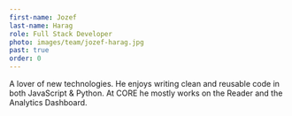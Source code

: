 ```yaml
---
first-name: Jozef
last-name: Harag
role: Full Stack Developer
photo: images/team/jozef-harag.jpg
past: true
order: 0
---
```

A lover of new technologies. He enjoys writing clean and reusable code in both
JavaScript & Python. At CORE he mostly works on the Reader and the Analytics
Dashboard.

